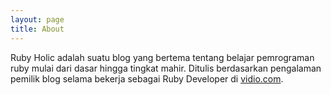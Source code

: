 ```yaml
---
layout: page
title: About
---
```


Ruby Holic adalah suatu blog yang bertema tentang belajar pemrograman ruby mulai dari dasar hingga tingkat mahir. Ditulis berdasarkan pengalaman pemilik blog selama bekerja sebagai Ruby Developer di [vidio.com](https://www.vidio.com).

